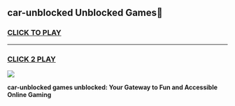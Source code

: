 
## car-unblocked Unblocked Games👋
<h3>
<a href="https://news.freeplayer.one?title=car-unblocked&ref=16F">CLICK TO PLAY</a></h3>
<hr>

<h3>
<a href="https://news.freeplayer.one?title=car-unblocked&ref=16F">CLICK 2 PLAY</a>
  
</h3>

<a href="https://news.freeplayer.one?title=car-unblocked&ref=16F/"><img src="https://clearcache.store/games.png"></a>


**car-unblocked games unblocked: Your Gateway to Fun and Accessible Online Gaming**
